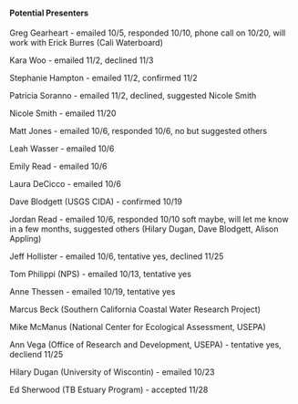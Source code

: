 #### Potential Presenters

Greg Gearheart - emailed 10/5, responded 10/10, phone call on 10/20, will work with Erick Burres (Cali Waterboard)

Kara Woo - emailed 11/2, declined 11/3

Stephanie Hampton - emailed 11/2, confirmed 11/2

Patricia Soranno - emailed 11/2, declined, suggested Nicole Smith

Nicole Smith - emailed 11/20 

Matt Jones - emailed 10/6, responded 10/6, no but suggested others

Leah Wasser - emailed 10/6

Emily Read - emailed 10/6

Laura DeCicco - emailed 10/6

Dave Blodgett (USGS CIDA) - confirmed 10/19

Jordan Read - emailed 10/6, responded 10/10 soft maybe, will let me know in a few months, suggested others (Hilary Dugan, Dave Blodgett, Alison Appling)

Jeff Hollister - emailed 10/6, tentative yes, declined 11/25

Tom Philippi (NPS) - emailed 10/13, tentative yes

Anne Thessen - emailed 10/19, tentative yes

Marcus Beck (Southern California Coastal Water Research Project)

Mike McManus (National Center for Ecological Assessment, USEPA)

Ann Vega (Office of Research and Development, USEPA) - tentative yes, decliend 11/25

Hilary Dugan (University of Wiscontin) - emailed 10/23

Ed Sherwood (TB Estuary Program) - accepted 11/28
